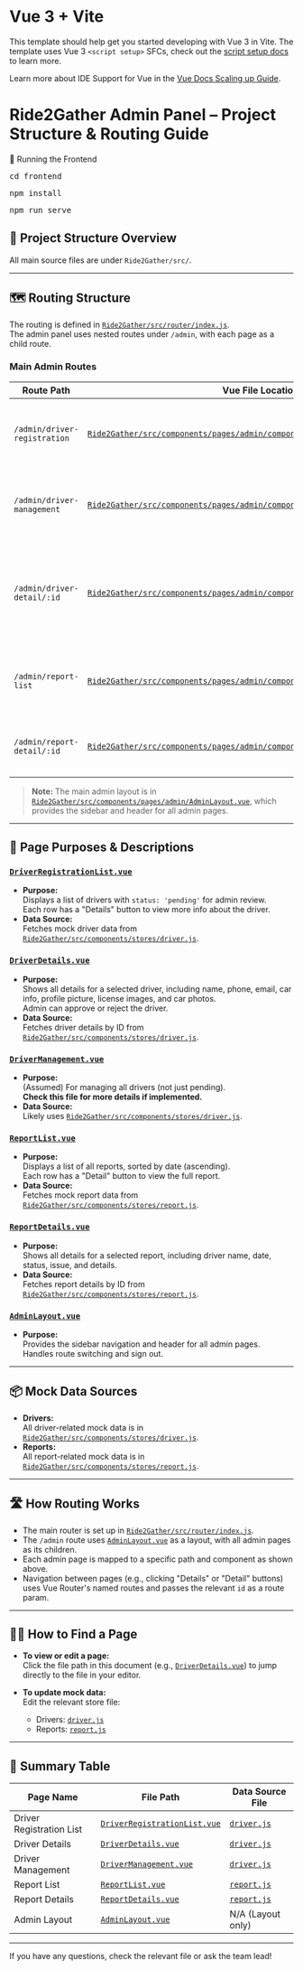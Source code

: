 # Vue 3 + Vite

This template should help get you started developing with Vue 3 in Vite. The template uses Vue 3 `<script setup>` SFCs, check out the [script setup docs](https://v3.vuejs.org/api/sfc-script-setup.html#sfc-script-setup) to learn more.

Learn more about IDE Support for Vue in the [Vue Docs Scaling up Guide](https://vuejs.org/guide/scaling-up/tooling.html#ide-support).

# Ride2Gather Admin Panel – Project Structure & Routing Guide

🚀 Running the Frontend
<pre>cd frontend</pre>
<pre>npm install</pre>
<pre>npm run serve</pre>
## 📁 Project Structure Overview

All main source files are under `Ride2Gather/src/`.

---

## 🗺️ Routing Structure

The routing is defined in [`Ride2Gather/src/router/index.js`](Ride2Gather/src/router/index.js).  
The admin panel uses nested routes under `/admin`, with each page as a child route.

### Main Admin Routes

| Route Path                        | Vue File Location                                                                 | Purpose                                                                                 |
|------------------------------------|----------------------------------------------------------------------------------|-----------------------------------------------------------------------------------------|
| `/admin/driver-registration`       | [`Ride2Gather/src/components/pages/admin/component/DriverRegistrationList.vue`](Ride2Gather/src/components/pages/admin/component/DriverRegistrationList.vue) | Shows a list of drivers pending registration approval.                                  |
| `/admin/driver-management`         | [`Ride2Gather/src/components/pages/admin/component/DriverManagement.vue`](Ride2Gather/src/components/pages/admin/component/DriverManagement.vue) | (Assumed) For managing all registered drivers.                                          |
| `/admin/driver-detail/:id`         | [`Ride2Gather/src/components/pages/admin/component/DriverDetails.vue`](Ride2Gather/src/components/pages/admin/component/DriverDetails.vue) | Shows detailed info for a specific driver, including car and license photos.            |
| `/admin/report-list`               | [`Ride2Gather/src/components/pages/admin/component/ReportList.vue`](Ride2Gather/src/components/pages/admin/component/ReportList.vue) | Shows a list of all reports submitted, sorted by date.                                  |
| `/admin/report-detail/:id`         | [`Ride2Gather/src/components/pages/admin/component/ReportDetails.vue`](Ride2Gather/src/components/pages/admin/component/ReportDetails.vue) | Shows detailed info for a specific report.                                              |

> **Note:** The main admin layout is in [`Ride2Gather/src/components/pages/admin/AdminLayout.vue`](Ride2Gather/src/components/pages/admin/AdminLayout.vue), which provides the sidebar and header for all admin pages.

---

## 📝 Page Purposes & Descriptions

### [`DriverRegistrationList.vue`](Ride2Gather/src/components/pages/admin/component/DriverRegistrationList.vue)
- **Purpose:**  
  Displays a list of drivers with `status: 'pending'` for admin review.  
  Each row has a "Details" button to view more info about the driver.
- **Data Source:**  
  Fetches mock driver data from [`Ride2Gather/src/components/stores/driver.js`](Ride2Gather/src/components/stores/driver.js).

### [`DriverDetails.vue`](Ride2Gather/src/components/pages/admin/component/DriverDetails.vue)
- **Purpose:**  
  Shows all details for a selected driver, including name, phone, email, car info, profile picture, license images, and car photos.  
  Admin can approve or reject the driver.
- **Data Source:**  
  Fetches driver details by ID from [`Ride2Gather/src/components/stores/driver.js`](Ride2Gather/src/components/stores/driver.js).

### [`DriverManagement.vue`](Ride2Gather/src/components/pages/admin/component/DriverManagement.vue)
- **Purpose:**  
  (Assumed) For managing all drivers (not just pending).  
  **Check this file for more details if implemented.**
- **Data Source:**  
  Likely uses [`Ride2Gather/src/components/stores/driver.js`](Ride2Gather/src/components/stores/driver.js).

### [`ReportList.vue`](Ride2Gather/src/components/pages/admin/component/ReportList.vue)
- **Purpose:**  
  Displays a list of all reports, sorted by date (ascending).  
  Each row has a "Detail" button to view the full report.
- **Data Source:**  
  Fetches mock report data from [`Ride2Gather/src/components/stores/report.js`](Ride2Gather/src/components/stores/report.js).

### [`ReportDetails.vue`](Ride2Gather/src/components/pages/admin/component/ReportDetails.vue)
- **Purpose:**  
  Shows all details for a selected report, including driver name, date, status, issue, and details.
- **Data Source:**  
  Fetches report details by ID from [`Ride2Gather/src/components/stores/report.js`](Ride2Gather/src/components/stores/report.js).

### [`AdminLayout.vue`](Ride2Gather/src/components/pages/admin/AdminLayout.vue)
- **Purpose:**  
  Provides the sidebar navigation and header for all admin pages.  
  Handles route switching and sign out.

---

## 📦 Mock Data Sources

- **Drivers:**  
  All driver-related mock data is in [`Ride2Gather/src/components/stores/driver.js`](Ride2Gather/src/components/stores/driver.js).
- **Reports:**  
  All report-related mock data is in [`Ride2Gather/src/components/stores/report.js`](Ride2Gather/src/components/stores/report.js).

---

## 🛣️ How Routing Works

- The main router is set up in [`Ride2Gather/src/router/index.js`](Ride2Gather/src/router/index.js).
- The `/admin` route uses [`AdminLayout.vue`](Ride2Gather/src/components/pages/admin/AdminLayout.vue) as a layout, with all admin pages as its children.
- Each admin page is mapped to a specific path and component as shown above.
- Navigation between pages (e.g., clicking "Details" or "Detail" buttons) uses Vue Router's named routes and passes the relevant `id` as a route param.

---

## 🧑‍💻 How to Find a Page

- **To view or edit a page:**  
  Click the file path in this document (e.g., [`DriverDetails.vue`](Ride2Gather/src/components/pages/admin/component/DriverDetails.vue)) to jump directly to the file in your editor.

- **To update mock data:**  
  Edit the relevant store file:  
  - Drivers: [`driver.js`](Ride2Gather/src/components/stores/driver.js)  
  - Reports: [`report.js`](Ride2Gather/src/components/stores/report.js)

---

## 📝 Summary Table

| Page Name                | File Path                                                                 | Data Source File                                                      |
|--------------------------|--------------------------------------------------------------------------|-----------------------------------------------------------------------|
| Driver Registration List | [`DriverRegistrationList.vue`](Ride2Gather/src/components/pages/admin/component/DriverRegistrationList.vue) | [`driver.js`](Ride2Gather/src/components/stores/driver.js)            |
| Driver Details           | [`DriverDetails.vue`](Ride2Gather/src/components/pages/admin/component/DriverDetails.vue) | [`driver.js`](Ride2Gather/src/components/stores/driver.js)            |
| Driver Management        | [`DriverManagement.vue`](Ride2Gather/src/components/pages/admin/component/DriverManagement.vue) | [`driver.js`](Ride2Gather/src/components/stores/driver.js)            |
| Report List              | [`ReportList.vue`](Ride2Gather/src/components/pages/admin/component/ReportList.vue) | [`report.js`](Ride2Gather/src/components/stores/report.js)            |
| Report Details           | [`ReportDetails.vue`](Ride2Gather/src/components/pages/admin/component/ReportDetails.vue) | [`report.js`](Ride2Gather/src/components/stores/report.js)            |
| Admin Layout             | [`AdminLayout.vue`](Ride2Gather/src/components/pages/admin/AdminLayout.vue) | N/A (Layout only)                                                     |

---

If you have any questions, check the relevant file or ask the team lead!
